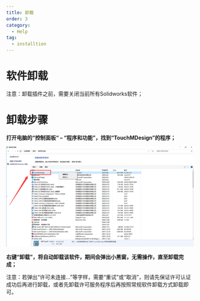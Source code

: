 ```yaml
---
title: 卸载
order: 3
category:
  - Help
tag:
  - installtion
---
```


# 软件卸载

注意：卸载插件之前，需要关闭当前所有Solidworks软件；

# 卸载步骤

**打开电脑的“控制面板“ – “程序和功能”，找到“TouchMDesign”的程序；**

![图片](/images/28329568.png)

**右键“卸载”，将自动卸载该软件，期间会弹出小黑窗，无需操作，直至卸载完成；**

注意：若弹出“许可未连接...”等字样，需要“重试”或“取消”，则请先保证许可认证成功后再进行卸载，或者先卸载许可服务程序后再按照常规软件卸载方式卸载即可。